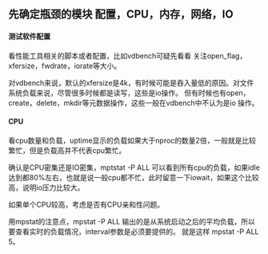 ## 先确定瓶颈的模块 配置，CPU，内存，网络，IO

#### 测试软件配置

看性能工具相关的脚本或者配置，比如vdbench可疑先看看 关注open_flag，xfersize，fwdrate，iorate等大小。

对vdbench来说，默认的xfersize是4k，有时候可能是吞入量低的原因。对文件系统负载来说，尽管很多时候都是读写，这些是io操作。
但有时候也有open，create，delete，mkdir等元数据操作，这些一般在vdbench中不认为是io 操作。

#### CPU

看cpu数量和负载，uptime显示的负载如果大于nproc的数量2倍，一般就是比较繁忙，但是负载高并不代表cpu繁忙。

确认是CPU密集还是IO密集，mptstat -P ALL 可以看到所有cpu的负载，如果idle达到都80%左右，也就是说一般cpu都不忙，此时留意一下iowait，如果这个比较高，说明io压力比较大。

如果单个CPU较高，考虑是否有CPU亲和性问题。

用mpstat的注意点，mpstat -P ALL 输出的是从系统启动之后的平均负载，所以要查看实时的负载情况，interval参数是必须要提供的。
就是这样 mpstat -P ALL 5。
